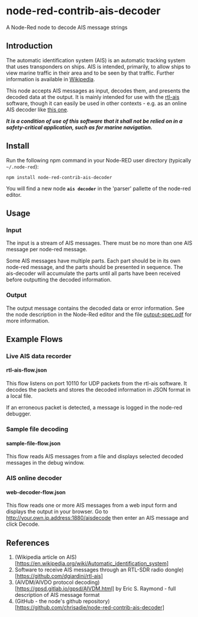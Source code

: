 # node-red-contrib-ais-decoder
A Node-Red node to decode AIS message strings

## Introduction
The automatic identification system (AIS) is an automatic tracking system that uses transponders on ships. AIS is intended, primarily, to allow ships to view marine traffic in their area and to be seen by that traffic. Further information is available in [Wikipedia](https://en.wikipedia.org/wiki/Automatic_identification_system).

This node accepts AIS messages as input, decodes them, and presents the decoded data at the output. It is mainly intended for use with the [rtl-ais](https://github.com/dgiardini/rtl-ais) software, though it can easily be used in other contexts - e.g. as an online AIS decoder like [this one](http://ais.tbsalling.dk).

***It is a condition of use of this software that it shall not be relied on in a safety-critical application, such as for marine navigation.***

## Install
Run the following npm command in your Node-RED user directory (typically `~/.node-red`):
```
npm install node-red-contrib-ais-decoder
```
You will find a new node **`ais decoder`** in the 'parser' pallette of the node-red editor.

## Usage

### Input
The input is a stream of AIS messages. There must be no more than one AIS message per node-red message.

Some AIS messages have multiple parts. Each part should be in its own node-red message, and the parts should be presented in sequence. The ais-decoder will accumulate the parts until all parts have been received before outputting the decoded information.

### Output
The output message contains the decoded data or error information. See the node description in the Node-Red editor and the file [output-spec.pdf](output-spec.pdf) for more information.

## Example Flows

### Live AIS data recorder

#### rtl-ais-flow.json
This flow listens on port 10110 for UDP packets from the rtl-ais software. It decodes the packets and stores the decoded information in JSON format in a local file.

If an erroneous packet is detected, a message is logged in the node-red debugger.

### Sample file decoding

#### sample-file-flow.json
This flow reads AIS messages from a file and displays selected decoded messages in the debug window.

### AIS online decoder
#### web-decoder-flow.json
This flow reads one or more AIS messages from a web input form and displays the output in your browser. Go to http://your.own.ip.address:1880/aisdecode then enter an AIS message and click Decode.

## References

1. (Wikipedia article on AIS)[https://en.wikipedia.org/wiki/Automatic_identification_system]
2. Software to receive AIS messages through an RTL-SDR radio dongle)[https://github.com/dgiardini/rtl-ais]
3. (AIVDM/AIVDO protocol decoding)[https://gpsd.gitlab.io/gpsd/AIVDM.html] by Eric S. Raymond - full description of AIS message format
4. (GitHub - the node's github repository)[https://github.com/chrisadie/node-red-contrib-ais-decoder]

